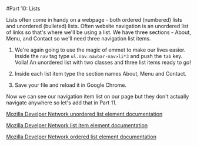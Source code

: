 #Part 10: Lists

Lists often come in handy on a webpage - both ordered (numbered) lists and unordered (bulleted) lists.  Often website navigation is an unordered list of links so that's where we'll be using a list. We have three sections - About, Menu, and Contact so we'll need three navigation list items.

 1. We're again going to use the magic of emmet to make our lives easier.  Inside the `nav` tag type `ul.nav.navbar-nav>li*3` and push the `tab` key.  Voila! An unordered list with two classes and three list items ready to go!
 
 2. Inside each list item type the section names About, Menu and Contact.
 
 3. Save your file and reload it in Google Chrome.
 
Now we can see our navigation item list on our page but they don't actually navigate anywhere so let's add that in Part 11.

[Mozilla Develper Network unordered list element documentation](https://developer.mozilla.org/en-US/docs/Web/HTML/Element/ul)

[Mozilla Develper Network list item element documentation](https://developer.mozilla.org/en-US/docs/Web/HTML/Element/li)

[Mozilla Develper Network ordered list element documentation](https://developer.mozilla.org/en-US/docs/Web/HTML/Element/ol)
